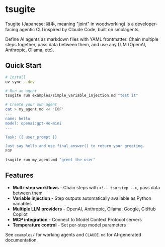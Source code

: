 # tsugite

Tsugite (Japanese: 継手, meaning "joint" in woodworking) is a developer-facing agentic CLI inspired by Claude Code, built on smolagents.

Define AI agents as markdown files with YAML frontmatter. Chain multiple steps together, pass data between them, and use any LLM (OpenAI, Anthropic, Ollama, etc).

## Quick Start

```bash
# Install
uv sync --dev

# Run an agent
tsugite run examples/simple_variable_injection.md "test it"

# Create your own agent
cat > my_agent.md << 'EOF'
---
name: hello
model: openai:gpt-4o-mini
---

Task: {{ user_prompt }}

Just say hello and use final_answer() to return your greeting.
EOF

tsugite run my_agent.md "greet the user"
```

## Features

- **Multi-step workflows** - Chain steps with `<!-- tsu:step -->`, pass data between them
- **Variable injection** - Step outputs automatically available as Python variables
- **Multiple LLM providers** - OpenAI, Anthropic, Ollama, Google, GitHub Copilot
- **MCP integration** - Connect to Model Context Protocol servers
- **Temperature control** - Set per-step model parameters

See `examples/` for working agents and `CLAUDE.md` for AI-generated documentation.